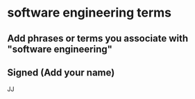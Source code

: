 # software engineering terms

## Add phrases or terms you associate with "software engineering"

## Signed (Add your name)

JJ

